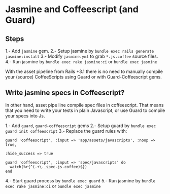 Jasmine and Coffeescript (and Guard)
====================================

Steps
-----

1.- Add `jasmine` gem.
2.- Setup jasmine by `bundle exec rails generate jasmine:install`
3.- Modify `jasmine.yml` to grab `*.js.coffee` source files.
4.- Run jasmine by `bundle exec rake jasmine:ci` or `bundle exec jasmine`

With the asset pipeline from Rails +3.1 there is no need to manually compile your (source) CoffeeScripts using Guard or with Guard-Coffeescript gems.

Write jasmine specs in Coffeescript?
------------------------------------

In other hand, asset pipe line compile spec files in coffeescript. That means that you need to write your tests in plain Javascript, or use Guard to compile your specs into Js.

1.- Add `guard`, `guard-coffeescript` gems
2.- Setup guard by `bundle exec guard init coffeescript`
3.- Replace the guard rules with:

```
guard 'coffeescript', :input => 'app/assets/javascripts', :noop => true,
                                                          :hide_success => true

guard 'coffeescript', :input => 'spec/javascripts' do
  watch(%r{^(.+\._spec.js.coffee)$})
end
```

4.- Start guard process by `bundle exec guard`
5.- Run jasmine by `bundle exec rake jasmine:ci` or `bundle exec jasmine`
